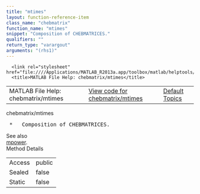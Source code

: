 ```yaml
---
title: "mtimes"
layout: function-reference-item
class_name: "chebmatrix"
function_name: "mtimes"
snippet: "Composition of CHEBMATRICES."
qualifiers: ""
return_type: "varargout"
arguments: "(rhs1)"
---
```


<html>
   <head>
      <meta http-equiv="Content-Type" content="text/html; charset=utf-8">
   
      <link rel="stylesheet" href="file:////Applications/MATLAB_R2013a.app/toolbox/matlab/helptools/private/helpwin.css">
      <title>MATLAB File Help: chebmatrix/mtimes</title>
   </head>
   <body>
      <!--Single-page help-->
      <table border="0" cellspacing="0" width="100%">
         <tr class="subheader">
            <td class="headertitle">MATLAB File Help: chebmatrix/mtimes</td>
            <td class="subheader-left"><a href="matlab:edit chebmatrix/mtimes">View code for chebmatrix/mtimes</a></td>
            <td class="subheader-right"><a href="matlab:helpwin">Default Topics</a></td>
         </tr>
      </table>
      <div class="title">chebmatrix/mtimes</div>
      <div class="helptext"><pre><!--helptext --> *   Composition of CHEBMATRICES.</pre></div><!--after help --><!--seeAlso--><div class="footerlinktitle">See also</div><div class="footerlink"> <a href="matlab:helpwin chebmatrix/mpower">mpower</a>.
</div>
      <!--Method-->
      <div class="sectiontitle">Method Details</div>
      <table class="class-details">
         <tr>
            <td class="class-detail-label">Access</td>
            <td>public</td>
         </tr>
         <tr>
            <td class="class-detail-label">Sealed</td>
            <td>false</td>
         </tr>
         <tr>
            <td class="class-detail-label">Static</td>
            <td>false</td>
         </tr>
      </table>
   </body>
</html>
